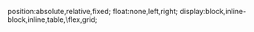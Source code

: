 position:absolute,relative,fixed;
float:none,left,right;
display:block,inline-block,inline,table,\flex,grid;

